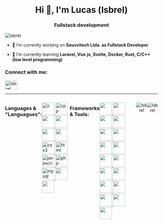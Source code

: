<h1 align="center">Hi 👋, I'm Lucas (lsbrel)</h1>
<h3 align="center">Fullstack development</h3>

<p align="left">
    <img src="https://komarev.com/ghpvc/?username=lsbrel&label=Profile%20views&color=7a053a&style=flat" alt="lsbrel" />
</p>

- 🔭 I’m currently working on **Sauvvitech Ltda. as Fullstack Developer**

- 🌱 I’m currently learning **Laravel, Vue.js, Svelte, Docker, Rust, C/C++(low level programming)**

<h3 align="left">Connect with me:</h3>
<p align="left">
    <a href="linkedin.com/in/lucas-gabriel-916b56252" target="blank">
    <img align="center" src="https://raw.githubusercontent.com/rahuldkjain/github-profile-readme-generator/master/src/images/icons/Social/linked-in-alt.svg" alt="lsbrel" height="30" width="40" />
    </a>
</p>
<hr/>
<div style="display: flex" align="center">
    <h3 align="left">Languages & "Languagues":</h3>
    <p align="left">
        <!-- C -->
        <a href="https://www.w3schools.com/c/index.php" target="_blank">
            <img src="https://cdn.jsdelivr.net/gh/devicons/devicon@latest/icons/c/c-original.svg" alt="c" width="40" height="40"/>
        </a>
        <!-- C -->
        <!-- C++ -->
        <a href="https://www.geeksforgeeks.org/c-plus-plus/" target="_blank">
            <img src="https://cdn.jsdelivr.net/gh/devicons/devicon@latest/icons/cplusplus/cplusplus-original.svg" alt="cpp" width="40" height="40"/>
        </a>
        <!-- C++ -->
        <!-- RUST -->
        <a href="https://www.rust-lang.org/" target="_blank">
            <img src="https://cdn.jsdelivr.net/gh/devicons/devicon@latest/icons/rust/rust-line.svg" width="40" height="40"/>
        </a>
        <!-- RUST -->
        <!-- JAVA -->
        <a href="https://www.geeksforgeeks.org/java/" target="_blank">
            <img src="https://cdn.jsdelivr.net/gh/devicons/devicon@latest/icons/java/java-original-wordmark.svg" width="40" height="40"/>
        </a>
        <!-- JAVA -->
        <!-- PYTHON -->
        <a href="https://www.python.org/" target="_blank">
            <img src="https://cdn.jsdelivr.net/gh/devicons/devicon@latest/icons/python/python-original-wordmark.svg" width="40" height="40"/>
        </a>
        <!-- PYTHON -->
        <!-- DART -->
        <a href="https://dart.dev/" target="_blank">
            <img src="https://cdn.jsdelivr.net/gh/devicons/devicon@latest/icons/dart/dart-original-wordmark.svg" width="40" height="40"/>
        </a>
        <!-- DART -->
        <!-- CSS -->
        <a href="https://www.w3schools.com/css/" target="_blank">
            <img src="https://cdn.jsdelivr.net/gh/devicons/devicon@latest/icons/css3/css3-original.svg" alt="css3" width="40" height="40"/>
        </a>
        <!-- CSS -->
        <!-- HTML -->
        <a href="https://www.w3schools.com/html/" target="_blank">
            <img src="https://cdn.jsdelivr.net/gh/devicons/devicon@latest/icons/html5/html5-original.svg" alt="html" width="40" height="40"/>
        </a>
        <!-- HTML -->
        <!-- JAVASCRIPT -->
        <a href="https://www.w3schools.com/html/" target="_blank">
            <img src="https://cdn.jsdelivr.net/gh/devicons/devicon@latest/icons/javascript/javascript-original.svg" alt="javascript" width="40" height="40"/>
        </a>
        <!-- JAVASCRIPT -->
        <!-- PHP -->
        <a href="https://www.php.net/" target="_blank">
            <img src="https://cdn.jsdelivr.net/gh/devicons/devicon@latest/icons/php/php-original.svg" alt="php" width="40" height="40"/>
        </a>
        <!-- PHP -->
        <!-- MYSQL -->
        <a href="https://www.mysql.com/" target="_blank">
            <img src="https://cdn.jsdelivr.net/gh/devicons/devicon@latest/icons/mysql/mysql-original-wordmark.svg" alt="mysql" width="40" height="40"/>
        </a>
        <!-- MYSQL -->
        <!-- POSTGRESQL -->
        <a href="https://www.postgresql.org/" target="_blank">
            <img src="https://cdn.jsdelivr.net/gh/devicons/devicon@latest/icons/postgresql/postgresql-original-wordmark.svg" width="40" height="40" />
        </a>
        <!-- POSTGRESQL -->
        <!-- MONGODB -->
        <a href="https://www.mongodb.com/pt-br" target="_blank">
         <img src="https://cdn.jsdelivr.net/gh/devicons/devicon@latest/icons/mongodb/mongodb-original-wordmark.svg" width="40" height="40"/>
        </a>
        <!-- MONGODB -->
    </p>
    <h3 align="left">Frameworks & Tools:</h3>
    <p align="left">
        <!-- Bootstrap -->
        <a href="https://getbootstrap.com" target="_blank">
            <img src="https://cdn.jsdelivr.net/gh/devicons/devicon@latest/icons/bootstrap/bootstrap-original-wordmark.svg" width="40" height="40" />
        </a>
        <!-- Bootstrap -->
        <!-- Tailwind CSS -->
        <a href="https://tailwindcss.com" target="_blank">
            <img src="https://cdn.jsdelivr.net/gh/devicons/devicon@latest/icons/tailwindcss/tailwindcss-original.svg" width="40" height="40" />
        </a>
        <!-- Tailwind CSS -->
        <!-- Laravel -->
        <a href="https://laravel.com" target="_blank">
            <img src="https://cdn.jsdelivr.net/gh/devicons/devicon@latest/icons/laravel/laravel-original.svg" width="40" height="40" />
        </a>
        <!-- Laravel -->
        <!-- Express -->
        <a href="https://expressjs.com" target="_blank">
            <img src="https://cdn.jsdelivr.net/gh/devicons/devicon@latest/icons/express/express-original-wordmark.svg" width="40" height="40" />
        </a>
        <!-- Express -->
        <!-- Vue.js -->
        <a href="https://vuejs.org" target="_blank">
            <img src="https://cdn.jsdelivr.net/gh/devicons/devicon@latest/icons/vuejs/vuejs-original-wordmark.svg" width="40" height="40" />
        </a>
        <!-- Vue.js -->
        <!-- Svelte -->
        <a href="https://svelte.dev" target="_blank">
            <img src="https://cdn.jsdelivr.net/gh/devicons/devicon@latest/icons/svelte/svelte-original-wordmark.svg" width="40" height="40" />
        </a>
        <!-- Svelte -->
        <!-- React -->
        <a href="https://reactjs.org" target="_blank">
            <img src="https://cdn.jsdelivr.net/gh/devicons/devicon@latest/icons/react/react-original-wordmark.svg" width="40" height="40" />
        </a>
        <!-- React -->
        <!-- Node.js -->
        <a href="https://nodejs.org" target="_blank">
            <img src="https://cdn.jsdelivr.net/gh/devicons/devicon@latest/icons/nodejs/nodejs-original-wordmark.svg" width="40" height="40" />
        </a>
        <!-- Node.js -->
        <!-- Django -->
        <a href="https://www.djangoproject.com" target="_blank">
            <img src="https://cdn.jsdelivr.net/gh/devicons/devicon@latest/icons/django/django-plain.svg" width="40" height="40" />
        </a>
        <!-- Django -->
        <!-- Flask -->
        <a href="https://flask.palletsprojects.com" target="_blank">
            <img src="https://cdn.jsdelivr.net/gh/devicons/devicon@latest/icons/flask/flask-original.svg" width="40" height="40" />
        </a>
        <!-- Flask -->
        <!-- Spring Boot -->
        <a href="https://spring.io/projects/spring-boot" target="_blank">
            <img src="https://cdn.jsdelivr.net/gh/devicons/devicon@latest/icons/spring/spring-original-wordmark.svg" width="40" height="40" />
        </a>
        <!-- Spring Boot -->
        <!-- Flutter -->
        <a href="https://flutter.dev" target="_blank">
            <img src="https://cdn.jsdelivr.net/gh/devicons/devicon@latest/icons/flutter/flutter-original.svg" width="40" height="40" />
        </a>
        <!-- Flutter -->
        <!-- Nginx -->
        <a href="https://nginx.org" target="_blank">
            <img src="https://cdn.jsdelivr.net/gh/devicons/devicon@latest/icons/nginx/nginx-original.svg" width="40" height="40" />
        </a>
        <!-- Nginx -->
        <!-- Postman -->
        <a href="https://www.postman.com" target="_blank">
            <img src="https://cdn.jsdelivr.net/gh/devicons/devicon@latest/icons/postman/postman-original-wordmark.svg" width="40" height="40" />
        </a>
        <!-- Postman -->
        <!-- Linux -->
        <a href="https://www.linux.org" target="_blank">
            <img src="https://cdn.jsdelivr.net/gh/devicons/devicon@latest/icons/linux/linux-original.svg" width="40" height="40" />
        </a>
        <!-- Linux -->
        <!-- Docker -->
        <a href="https://www.docker.com" target="_blank">
            <img src="https://cdn.jsdelivr.net/gh/devicons/devicon@latest/icons/docker/docker-original-wordmark.svg" width="40" height="40" />
        </a>
        <!-- Docker -->
        <!-- Git -->
        <a href="https://git-scm.com" target="_blank">
            <img src="https://cdn.jsdelivr.net/gh/devicons/devicon@latest/icons/git/git-original-wordmark.svg" width="40" height="40" />
        </a>
        <!-- Git -->
    </p>
    <br><br>
    <p>
        <img align="center" src="https://github-readme-stats.vercel.app/api/top-langs?username=lsbrel&show_icons=true&theme=dark&locale=en&layout=compact" alt="lsbrel" />
    </p>
    <p>
        <img align="center" src="https://github-readme-streak-stats.herokuapp.com/?user=lsbrel&theme=dark" alt="lsbrel" />
    </p>

</div>
